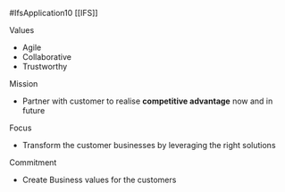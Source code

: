 #IfsApplication10 
[[IFS]]

Values 
- Agile
- Collaborative 
- Trustworthy

Mission 
 - Partner with customer to realise **competitive advantage** now and in future

Focus 
- Transform the customer businesses by leveraging the right solutions

Commitment 
- Create Business values for the customers 
